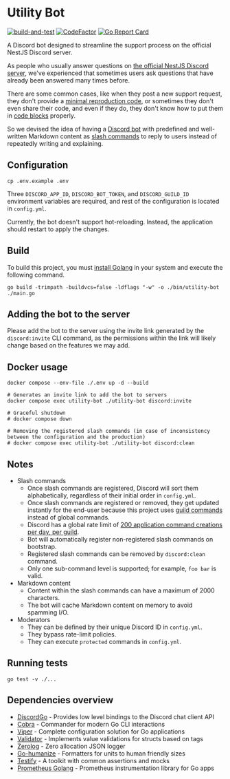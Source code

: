 # Utility Bot

[![build-and-test](https://github.com/nestjs-discord/utility-bot/actions/workflows/build-and-test.yaml/badge.svg)](https://github.com/nestjs-discord/utility-bot/actions/workflows/build-and-test.yaml)
[![CodeFactor](https://www.codefactor.io/repository/github/nestjs-discord/utility-bot/badge/main)](https://www.codefactor.io/repository/github/nestjs-discord/utility-bot/overview/main)
[![Go Report Card](https://goreportcard.com/badge/github.com/nestjs-discord/utility-bot)](https://goreportcard.com/report/github.com/nestjs-discord/utility-bot)

A Discord bot designed to streamline the support process on the official NestJS Discord server.

As people who usually answer questions on [the official NestJS Discord server](https://discord.gg/nestjs), we've experienced that sometimes users ask questions that have already been answered many times before.

There are some common cases, like when they post a new support request, they don't provide a [minimal reproduction code](https://minimum-reproduction.wtf/), or sometimes they don't even share their code, and even if they do, they don't know how to put them in [code blocks](https://gist.github.com/matthewzring/9f7bbfd102003963f9be7dbcf7d40e51#code-blocks) properly.

So we devised the idea of having a [Discord bot](https://discord.com/developers/docs/intro#bots-and-apps) with predefined and well-written Markdown content as [slash commands](https://discord.com/developers/docs/interactions/application-commands) to reply to users instead of repeatedly writing and explaining.

## Configuration

```shell
cp .env.example .env
```

Three `DISCORD_APP_ID`, `DISCORD_BOT_TOKEN`, and `DISCORD_GUILD_ID` environment variables are required, and rest of
the configuration is located in `config.yml`.

Currently, the bot doesn't support hot-reloading. Instead, the application should restart to apply the changes.

## Build

To build this project, you must [install Golang](https://go.dev/doc/install) in your system
and execute the following command.

```shell
go build -trimpath -buildvcs=false -ldflags "-w" -o ./bin/utility-bot ./main.go
```

## Adding the bot to the server

Please add the bot to the server using the invite link generated by the `discord:invite` CLI command,
as the permissions within the link will likely change based on the features we may add.

## Docker usage

```shell
docker compose --env-file ./.env up -d --build

# Generates an invite link to add the bot to servers
docker compose exec utility-bot ./utility-bot discord:invite

# Graceful shutdown
# docker compose down

# Removing the registered slash commands (in case of inconsistency between the configuration and the production)
# docker compose exec utility-bot ./utility-bot discord:clean
```

## Notes

- Slash commands
  - Once slash commands are registered, Discord will sort them alphabetically, regardless of their initial order in `config.yml`.
  - Once slash commands are registered or removed, they get updated instantly for the end-user because this project uses [guild commands](https://discord.com/developers/docs/interactions/application-commands#registering-a-command) instead of global commands.
  - Discord has a global rate limit of [200 application command creations per day, per guild](https://discord.com/developers/docs/interactions/application-commands#registering-a-command).
  - Bot will automatically register non-registered slash commands on bootstrap.
  - Registered slash commands can be removed by `discord:clean` command.
  - Only one sub-command level is supported; for example, `foo bar` is valid.
- Markdown content
  - Content within the slash commands can have a maximum of 2000 characters.
  - The bot will cache Markdown content on memory to avoid spamming I/O.
- Moderators
  - They can be defined by their unique Discord ID in `config.yml`.
  - They bypass rate-limit policies.
  - They can execute `protected` commands in `config.yml`.

## Running tests

```shell
go test -v ./...
```

## Dependencies overview

- [DiscordGo](https://github.com/bwmarrin/discordgo) - Provides low level bindings to the Discord chat client API
- [Cobra](https://github.com/spf13/cobra) - Commander for modern Go CLI interactions
- [Viper](https://github.com/spf13/viper) - Complete configuration solution for Go applications
- [Validator](https://github.com/go-playground/validator) - Implements value validations for structs based on tags
- [Zerolog](https://github.com/rs/zerolog) - Zero allocation JSON logger
- [Go-humanize](https://github.com/dustin/go-humanize) - Formatters for units to human friendly sizes
- [Testify](https://github.com/stretchr/testify) - A toolkit with common assertions and mocks
- [Prometheus Golang](https://github.com/prometheus/client_golang) - Prometheus instrumentation library for Go apps
